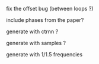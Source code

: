 
fix the offset bug (between loops ?)

include phases from the paper?

generate with ctrnn ?

generate with samples ?

generate with 1/1.5 frequencies
